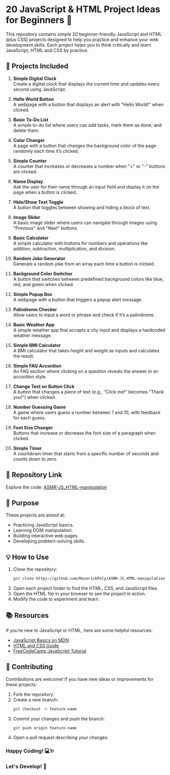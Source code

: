 # 20 JavaScript & HTML Project Ideas for Beginners 🚀

This repository contains simple 20 beginner-friendly JavaScript and HTML (plus CSS) projects designed to help you practice and enhance your web development skills. Each project helps you to think critically and learn JavaScript, HTML and CSS by practice. 


## 🌟 Projects Included
1. **Simple Digital Clock**  
   Create a digital clock that displays the current time and updates every second using JavaScript.

2. **Hello World Button**  
   A webpage with a button that displays an alert with "Hello World!" when clicked.

3. **Basic To-Do List**  
   A simple to-do list where users can add tasks, mark them as done, and delete them.

4. **Color Changer**  
   A page with a button that changes the background color of the page randomly each time it’s clicked.

5. **Simple Counter**  
   A counter that increases or decreases a number when "+" or "-" buttons are clicked.

6. **Name Display**  
   Ask the user for their name through an input field and display it on the page when a button is clicked.

7. **Hide/Show Text Toggle**  
   A button that toggles between showing and hiding a block of text.

8. **Image Slider**  
   A basic image slider where users can navigate through images using "Previous" and "Next" buttons.

9. **Basic Calculator**  
   A simple calculator with buttons for numbers and operations like addition, subtraction, multiplication, and division.

10. **Random Joke Generator**  
    Generate a random joke from an array each time a button is clicked.

11. **Background Color Switcher**  
    A button that switches between predefined background colors like blue, red, and green when clicked.

12. **Simple Popup Box**  
    A webpage with a button that triggers a popup alert message.

13. **Palindrome Checker**  
    Allow users to input a word or phrase and check if it’s a palindrome.

14. **Basic Weather App**  
    A simple weather app that accepts a city input and displays a hardcoded weather message.

15. **Simple BMI Calculator**  
    A BMI calculator that takes height and weight as inputs and calculates the result.

16. **Simple FAQ Accordion**  
    An FAQ section where clicking on a question reveals the answer in an accordion style.

17. **Change Text on Button Click**  
    A button that changes a piece of text (e.g., "Click me!" becomes "Thank you!") when clicked.

18. **Number Guessing Game**  
    A game where users guess a number between 1 and 10, with feedback for each guess.

19. **Font Size Changer**  
    Buttons that increase or decrease the font size of a paragraph when clicked.

20. **Simple Timer**  
    A countdown timer that starts from a specific number of seconds and counts down to zero.

## 📂 Repository Link
Explore the code: [ASMR-JS_HTML-manipulation](https://github.com/MaverickPoly/ASMR-JS_HTML-manipulation.git)

## 🎯 Purpose
These projects are aimed at:
- Practicing JavaScript basics.
- Learning DOM manipulation.
- Building interactive web pages.
- Developing problem-solving skills.

## 💡 How to Use
1. Clone the repository:  
   ```bash
   git clone https://github.com/MaverickPoly/ASMR-JS_HTML-manipulation.git
   ```
2. Open each project folder to find the HTML, CSS, and JavaScript files.
3. Open the HTML file in your browser to see the project in action.
4. Modify the code to experiment and learn.

## 📚 Resources
If you’re new to JavaScript or HTML, here are some helpful resources:
- [JavaScript Basics on MDN](https://developer.mozilla.org/en-US/docs/Learn/JavaScript/First_steps)
- [HTML and CSS Guide](https://developer.mozilla.org/en-US/docs/Learn/HTML)
- [FreeCodeCamp JavaScript Tutorial](https://www.freecodecamp.org/learn)

## 🙌 Contributing
Contributions are welcome! If you have new ideas or improvements for these projects:
1. Fork the repository.
2. Create a new branch:
   ```bash
   git checkout -b feature-name
   ```
3. Commit your changes and push the branch:
   ```bash
   git push origin feature-name
   ```
4. Open a pull request describing your changes.


### Happy Coding! 💻✨
### Let's Develop! 🧠
